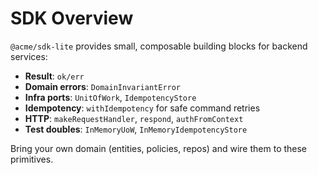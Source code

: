 # SDK Overview

`@acme/sdk-lite` provides small, composable building blocks for backend services:

- **Result**: `ok/err`
- **Domain errors**: `DomainInvariantError`
- **Infra ports**: `UnitOfWork`, `IdempotencyStore`
- **Idempotency**: `withIdempotency` for safe command retries
- **HTTP**: `makeRequestHandler`, `respond`, `authFromContext`
- **Test doubles**: `InMemoryUoW`, `InMemoryIdempotencyStore`

Bring your own domain (entities, policies, repos) and wire them to these primitives.
